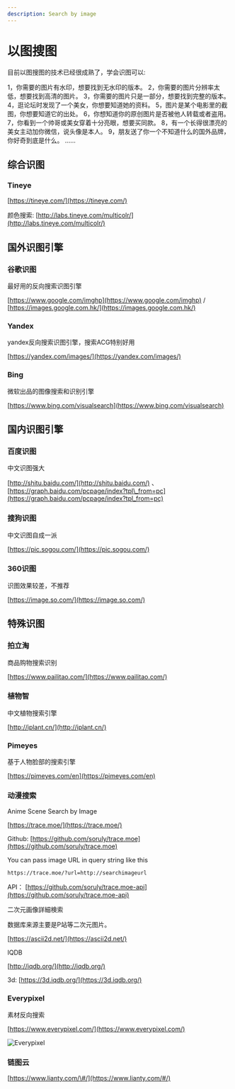 ```yaml
---
description: Search by image
---
```


# 以图搜图

目前以图搜图的技术已经很成熟了，学会识图可以:

1，你需要的图片有水印，想要找到无水印的版本。 2，你需要的图片分辨率太低，想要找到高清的图片。 3，你需要的图片只是一部分，想要找到完整的版本。 4，逛论坛时发现了一个美女，你想要知道她的资料。 5，图片是某个电影里的截图，你想要知道它的出处。 6，你想知道你的原创图片是否被他人转载或者盗用。 7，你看到一个帅哥或美女穿着十分亮眼，想要买同款。 8，有一个长得很漂亮的美女主动加你微信，说头像是本人。 9，朋友送了你一个不知道什么的国外品牌，你好奇到底是什么。 ......

## 综合识图

### Tineye

[https://tineye.com/](https://tineye.com/)

颜色搜索: [http://labs.tineye.com/multicolr/](http://labs.tineye.com/multicolr/)

## 国外识图引擎

### 谷歌识图

最好用的反向搜索识图引擎

[https://www.google.com/imghp](https://www.google.com/imghp) / [https://images.google.com.hk/](https://images.google.com.hk/)

### Yandex

yandex反向搜索识图引擎，搜索ACG特别好用

[https://yandex.com/images/](https://yandex.com/images/)

### Bing

微软出品的图像搜索和识别引擎

[https://www.bing.com/visualsearch](https://www.bing.com/visualsearch)

## 国内识图引擎

### 百度识图

中文识图强大

[http://shitu.baidu.com/](http://shitu.baidu.com/) 、 [https://graph.baidu.com/pcpage/index?tpl\_from=pc](https://graph.baidu.com/pcpage/index?tpl_from=pc)

### 搜狗识图

中文识图自成一派

[https://pic.sogou.com/](https://pic.sogou.com/)

### 360识图

识图效果较差，不推荐

[https://image.so.com/](https://image.so.com/)

## 特殊识图

### 拍立淘

商品购物搜索识别

[https://www.pailitao.com/](https://www.pailitao.com/)

### 植物智

中文植物搜索引擎

[http://iplant.cn/](http://iplant.cn/)

### Pimeyes

基于人物脸部的搜索引擎

[https://pimeyes.com/en](https://pimeyes.com/en)

### 动漫搜索

Anime Scene Search by Image

[https://trace.moe/](https://trace.moe/)

Github: [https://github.com/soruly/trace.moe](https://github.com/soruly/trace.moe)

You can pass image URL in query string like this

```text
https://trace.moe/?url=http://searchimageurl
```

API： [https://github.com/soruly/trace.moe-api](https://github.com/soruly/trace.moe-api)

二次元画像詳細検索

数据库来源主要是P站等二次元图片。

[https://ascii2d.net/](https://ascii2d.net/)

IQDB

[http://iqdb.org/](http://iqdb.org/)

3d: [https://3d.iqdb.org/](https://3d.iqdb.org/)

### Everypixel

素材反向搜索

[https://www.everypixel.com/](https://www.everypixel.com/)

![Everypixel](https://i.postimg.cc/RFpnftdR/image.png)

### 链图云

[https://www.lianty.com/\#/](https://www.lianty.com/#/)

